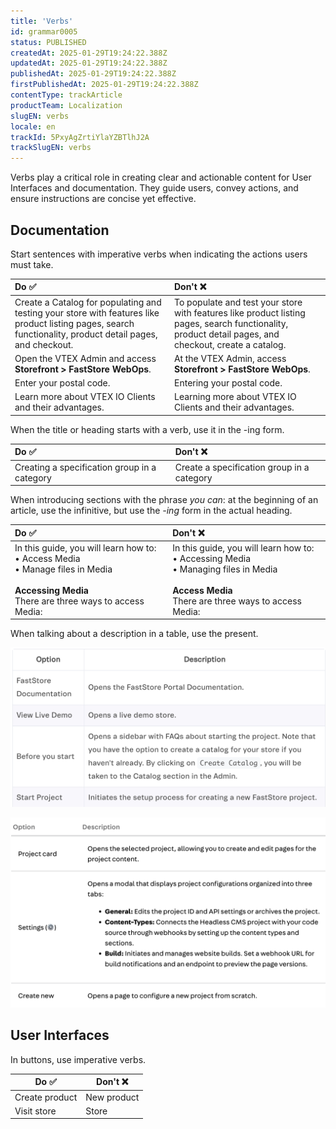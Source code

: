 ```yaml
---
title: 'Verbs'
id: grammar0005
status: PUBLISHED
createdAt: 2025-01-29T19:24:22.388Z
updatedAt: 2025-01-29T19:24:22.388Z
publishedAt: 2025-01-29T19:24:22.388Z
firstPublishedAt: 2025-01-29T19:24:22.388Z
contentType: trackArticle
productTeam: Localization
slugEN: verbs
locale: en
trackId: 5PxyAgZrtiYlaYZBTlhJ2A
trackSlugEN: verbs
---
```


Verbs play a critical role in creating clear and actionable content for User Interfaces and documentation. They guide users, convey actions, and ensure instructions are concise yet effective.

## Documentation

Start sentences with imperative verbs when indicating the actions users must take.

| Do ✅ | Don't ❌ |
| :--------- | :------------ |
| Create a Catalog for populating and testing your store with features like product listing pages, search functionality, product detail pages, and checkout. | To populate and test your store with features like product listing pages, search functionality, product detail pages, and checkout, create a catalog. |
| Open the VTEX Admin and access **Storefront > FastStore WebOps**. | At the VTEX Admin, access **Storefront > FastStore WebOps**. |
| Enter your postal code. | Entering your postal code. |
| Learn more about VTEX IO Clients and their advantages. | Learning more about VTEX IO Clients and their advantages. |

When the title or heading starts with a verb, use it in the \-ing form.

| Do ✅ | Don't ❌ |
| :--------- | :------------ |
| Creating a specification group in a category | Create a specification group in a category |

When introducing sections with the phrase *you can*: at the beginning of an article, use the infinitive, but use the *-ing* form in the actual heading.

| Do ✅ | Don't ❌ |
| :--------- | :------------ |
| In this guide, you will learn how to: <br> • Access Media <br> • Manage files in Media <br> <br> **Accessing Media** <br> There are three ways to access Media: | In this guide, you will learn how to: <br> • Accessing Media <br> • Managing files in Media <br> <br> **Access Media** <br> There are three ways to access Media: |

When talking about a description in a table, use the present. 

![First example of usage](https://github.com/vtexdocs/content-portal-content/blob/main/images/en/verbs1.png?raw=true)

![Second example of usage](https://github.com/vtexdocs/content-portal-content/blob/main/images/en/verbs2.png?raw=true)

## User Interfaces

In buttons, use imperative verbs.

| Do ✅ | Don't ❌ |
| --------- | ------------ |
| Create product | New product |
| Visit store | Store |

